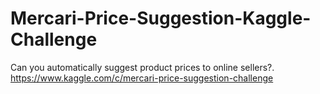 # Mercari-Price-Suggestion-Kaggle-Challenge
Can you automatically suggest product prices to online sellers?. https://www.kaggle.com/c/mercari-price-suggestion-challenge
